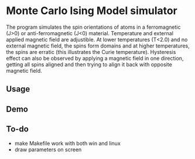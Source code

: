 # Monte Carlo Ising Model simulator

The program simulates the spin orientations of atoms in a ferromagnetic (J>0) or anti-ferromagnetic (J<0) material.
Temperature and external applied magnetic field are adjustible. At lower temperatures (T<2.0) and no external
magnetic field, the spins form domains and at higher temperatures, the spins are erratic (this illustrates the
Curie temperature). Hysteresis effect can also be observed by applying a magnetic field in one direction, getting
all spins aligned and then trying to align it back with opposite magnetic field.

## Usage

## Demo

## To-do
* make Makefile work with both win and linux
* draw parameters on screen
